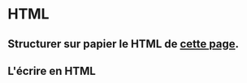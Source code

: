 # HTML

## Structurer sur papier le HTML de [cette page](https://www.lemonde.fr/economie-mondiale/).

## L'écrire en HTML
